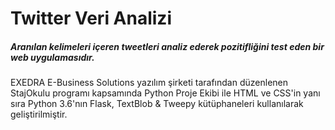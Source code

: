 # Twitter Veri Analizi
##### Aranılan kelimeleri içeren tweetleri analiz ederek pozitifliğini test eden bir web uygulamasıdır.

EXEDRA E-Business Solutions yazılım şirketi tarafından düzenlenen StajOkulu programı kapsamında Python Proje Ekibi ile HTML ve CSS'in yanı sıra Python 3.6'nın Flask, TextBlob & Tweepy kütüphaneleri kullanılarak geliştirilmiştir.
